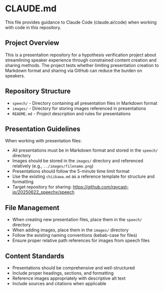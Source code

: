 # CLAUDE.md

This file provides guidance to Claude Code (claude.ai/code) when working with code in this repository.

## Project Overview

This is a presentation repository for a hypothesis verification project about streamlining speaker experience through constrained content creation and sharing methods. The project tests whether limiting presentation creation to Markdown format and sharing via GitHub can reduce the burden on speakers.

## Repository Structure

- `speech/` - Directory containing all presentation files in Markdown format
- `images/` - Directory for storing images referenced in presentations
- `README.md` - Project description and rules for presentations

## Presentation Guidelines

When working with presentation files:

- All presentations must be in Markdown format and stored in the `speech/` directory
- Images should be stored in the `images/` directory and referenced relatively (e.g., `../images/filename.png`)
- Presentations should follow the 5-minute time limit format
- Use the existing `chiikawa.md` as a reference template for structure and formatting
- Target repository for sharing: https://github.com/raycast-jp/20250622_speechx/speech

## File Management

- When creating new presentation files, place them in the `speech/` directory
- When adding images, place them in the `images/` directory
- Follow the existing naming conventions (kebab-case for files)
- Ensure proper relative path references for images from speech files

## Content Standards

- Presentations should be comprehensive and well-structured
- Include proper headings, sections, and formatting
- Reference images appropriately with descriptive alt text
- Include sources and citations when applicable